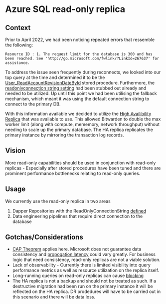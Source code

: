 # Azure SQL read-only replica

## Context

Prior to April 2022, we had been noticing repeated errors that ressemble the following:

`Resource ID : 1. The request limit for the database is 300 and has been reached. See 'http://go.microsoft.com/fwlink/?LinkId=267637' for assistance.`

To address the issue seen frequently during reconnects, we looked into our top query at the time and
determined it to be the
[User_ReadAccountRevisionDateById](https://github.com/bitwarden/server/blob/main/src/Sql/dbo/Stored%20Procedures/User_ReadAccountRevisionDateById.sql)
stored procedure. Furthermore, the
[readonlyconnection string setting](https://github.com/bitwarden/server/blob/5423e5d52fe2aac28db457107579aa91709c9bb7/src/Core/Settings/GlobalSettings.cs#L245-#L250)
had been stubbed out already and needed to be utilized. Up until this point we had been utilising
the fallback mechanism, which meant it was using the default connection string to connect to the
primary DB.

With this information available we decided to utilize the
[High Availibility Replica](https://learn.microsoft.com/en-us/azure/azure-sql/database/service-tier-hyperscale-replicas?view=azuresql#high-availability-replica)
that was avaliable to use. This allowed Bitwarden to double the max worker limit (along with
compute, mememory, network throughput) without needing to scale up the primary database. The HA
replica replicates the primary instance by mirroring the transaction log records.

## Vision

More read-only capabilities should be used in conjunction with read-only replicas - Especially after
stored procedures have been tuned and there are prominent performance bottlenecks relating to
read-only queries.

## Usage

We currently use the read-only replica in two areas

1. Dapper Repositories with the ReadOnlyConnectionString
   [defined](https://github.com/search?q=repo%3Abitwarden%2Fserver%20path%3A%2F%5Esrc%5C%2FInfrastructure%5C.Dapper%5C%2FRepositories%5C%2F%2F%20ReadOnlyConnectionString&type=code)
2. Data engineering pipelines that require direct connection to the database

## Gotchas/Considerations

- [CAP Theorem](https://en.wikipedia.org/wiki/CAP_theorem) applies here. Microsoft does not
  guarantee data consistency and
  [propogation latency](https://learn.microsoft.com/en-us/azure/azure-sql/database/read-scale-out?view=azuresql#data-consistency)
  could vary greatly. For business logic that need consistency, read-only replicas are not a viable
  solution.
- Lack of observability - Currently there is limited visibility into query performance metrics as
  well as resource utilization on the replica itself.
- Long-running queries on read-only replicas can cause
  [blocking](https://learn.microsoft.com/en-us/azure/azure-sql/database/read-scale-out?view=azuresql#long-running-queries-on-read-only-replicas)
- The HA replica is not a backup and should not be treated as such. If a destructive migration had
  been run on the primary instance it will be reflected on the HA replica. DR prodedures will have
  to be carried out in this scenario and there will be data loss.
